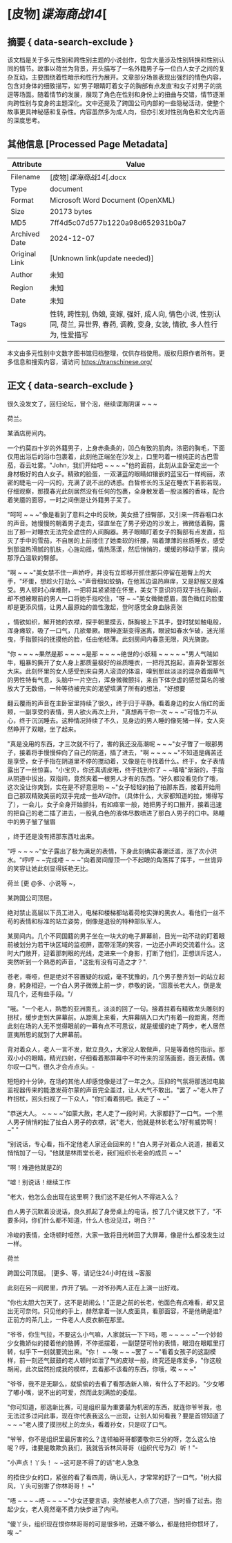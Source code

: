 # [皮物]_谍海商战14_[



## 摘要  { data-search-exclude }

<!-- tcd_abstract -->
该文档是关于多元性别和跨性别主题的小说创作，包含大量涉及性别转换和性别认同的情节。故事以荷兰为背景，开头描写了一名外籍男子与一位白人女子之间的复杂互动，主要围绕着性暗示和性行为展开。文章部分场景表现出强烈的情色内容，包含对身体的细致描写，如‘男子眼睛盯着女子的胸部有点发直’和女子对男子的挑逗等场面。随着情节的发展，展现了角色在性别和身份上的扭曲与交错，情节逐渐向跨性别与变身的主题深化。文中还提及了跨国公司内部的一些隐秘活动，使整个故事更具神秘感和复杂性。内容虽然多为成人向，但亦引发对性别角色和文化内涵的深度思考。

<!-- tcd_abstract_end -->

## 其他信息 [Processed Page Metadata]

| Attribute       | Value                                  |
|-----------------|----------------------------------------|
| Filename        | [皮物]_谍海商战14_[.docx                             |
| Type            | document                                 |
| Format          | Microsoft Word Document (OpenXML)                               |
| Size            | 20173 bytes                           |
| MD5             | 7ff4d5c07d577b1220a98d652931b0a7                                  |
| Archived Date   | 2024-12-07                             |
| Original Link   | [Unknown link(update needed)]                         |
| Author          | 未知                               |
| Region          | 未知                               |
| Date            | 未知                                 |
| Tags            | 性转, 跨性别, 伪娘, 变嫁, 强奸, 成人向, 情色小说, 性别认同, 荷兰, 异世界, 春药, 调教, 变身, 女装, 情欲, 多人性行为, 性爱描写                                 |

本文由多元性别中文数字图书馆归档整理，仅供存档使用。版权归原作者所有。更多信息和搜索内容，请访问 <https://transchinese.org/>


## 正文 { data-search-exclude }

<!-- tcd_main_text -->
很久没发文了，回归论坛，冒个泡，继续谍海阴谋 ~ ~ ~

荷兰。

某酒店房间内。

一个约莫四十岁的外籍男子，上身赤条条的，凹凸有致的肌肉，浓密的胸毛，下面仅用出浴后的浴巾包裹着，此刻他正端坐在沙发上，口里叼着一根纯正的古巴雪茄，吞云吐雾。"John，我们开始吧 ~ ~ ~ ~"他的面前，此刻从主卧室走出一个身材极好的白人女子。精致的脸蛋，一双湛蓝的眼睛如镶嵌的蓝宝石一样绚丽，浓密的睫毛一闪一闪的，充满了说不出的诱惑。白皙修长的玉足在睡衣下若影若现，仔细观察，那摸春光此刻居然没有任何的包裹，全身散发着一股淡雅的香味，配合着笑靥的面容，一时之间倒是让外籍男子呆了。

"呵呵 ~ ~ ~"像是看到了意料之中的反映，美女扭了扭臀部，又引来一阵吞咽口水的声音。她慢慢的朝着男子走去，径直坐在了男子旁边的沙发上，微微低着胸，露出了那一对睡衣无法完全遮住的人间胸器。男子眼睛盯着女子的胸部有点发直，掐灭了手中的雪茄，不自居的上前搂住了她柔软的纤腰，隔着薄薄的丝质睡衣，感受到那温热滑腻的肌肤，心旌动摇，情热荡漾，然后悄悄的，缓缓的移动手掌，摸向那浮凸温软的臀部。

"啊 ~ ~ ~"美女禁不住一声娇呼，并没有立即移开抓住那只停留在翘臀上的大手，"坏蛋，想趁火打劫么 ~"声音细如蚊蚋，在他耳边温热麻痒，又是舒服又是难受。男人顿时心痒难耐，一把将其紧紧搂在怀里，美女下意识的将双手挡在胸前，却不想被眼前的男人一口将她手指咬住，"呀 ~ ~"美女微微蹙眉，面色微红的脸蛋却是更添风情，让男人最原始的兽性激起，登时感觉全身血脉贲张

，情欲如织，解开她的衣襟，探手朝里摸去，酥胸被上下其手，登时犹如触电般，浑身瘫软，吸了一口气，几欲晕厥。眼神逐渐变得迷离，眼波如春水乍破，迷光摇曳，手指颤抖的抚摸他的脸，任由他轻薄。此刻房间内春意无限，风光旖旎。

"你 ~ ~ ~ ~果然是那 ~ ~ ~ ~是那 ~ ~ ~ ~绝世的小妖精 ~ ~ ~ ~ ~"男人气喘如牛，粗暴的撕开了女人身上那质量极好的丝质睡衣，一把将其抱起，直奔卧室那张大床。此刻怀里的女人感受到来自男人滚烫的体温，嗅到那丝淡淡的混杂着烟草气的男性特有气息，头脑中一片空白，浑身微微颤抖，来自下体空虚的感觉莫名的被放大了无数倍，一种等待被充实的渴望填满了所有的想法，"好想要

翻云覆雨的声音在主卧室里持续了很久，终于归于平静。看着身边的女人俏红的面颊，一副享受的表情，男人欲火再次上升，"真想再干你一次 ~ ~ ~"可惜力不从心，终于沉沉睡去。这种情况持续了不久，见身边的男人睡的像死猪一样，女人突然睁开了双眼，坐了起来。

"真是没用的东西，才三次就不行了，害的我还没高潮呢 ~ ~ ~"女子瞥了一眼那男子，接着将手慢慢伸向了自己的阴道，插了进去，"啊 ~ ~ ~ ~ ~"不知道是痛苦还是享受，女子手指在阴道里不停的搅动着，又像是在寻找着什么。终于，女子表情露出了一丝惊喜。"小宝贝，你还真调皮哦，终于找到你了 ~ ~嘻嘻"渐渐的，手指从阴道中拔出，双指间，竟然夹着一根男人才有的东西。"好久都没看见你了哦，这次没让你爽到，实在是不好意思哟 ~ ~"女子轻轻的拍了拍那东西，接着开始用自己那双精致美丽的双手完成一些AV动作。（具体什么，大家都知道的拉，懒得写了），一会儿，女子全身开始颤抖，有如痉挛一般，她把男子的口搬开，接着迅速的把自己的老二插了进去，一股乳白色的液体尽数喷进了那白人男子的口中。熟睡中的男子皱了皱眉

，终于还是没有把那东西吐出来。

"呼 ~ ~ ~ ~"女子露出了极为满足的表情，下身此刻确实春潮泛滥，涨了次小洪水。"哼哼 ~ ~完成喽 ~ ~ ~"向着房间屋顶一个不起眼的角落挥了挥手，一丝诡异的笑容让她此刻显得妖艳无比。

荷兰 [更 @多、小说等 ~，

某跨国公司顶层。

绝对禁止高层以下员工进入，电梯和楼梯都站着荷枪实弹的黑衣人。看他们一丝不苟的表情和标准的站立姿势，倒像是退役的特种部队军人。

某房间内。几个不同国籍的男子坐在一块大的电子屏幕前，目光一动不动的盯着眼前被划分为若干块区域的监视屏，面带淫荡的笑容，一边还小声的交流着什么。这时大门敞开，迎着那刺眼的光线，走进来一个身影，打断了他们，正想训斥这人，突然听到一个熟悉的声音，"这批有没有可造之才？".

苍老，嘶哑，但是绝对不容置疑的权威，毫不犹豫的，几个男子整齐划一的站立起身，躬身相迎，一个白人男子微微上前一步，恭敬的说，"回禀长老大人，倒是发现几个，还有些手段。"/

"哦。"一个老人，熟悉的亚洲面孔，淡淡的回了一句。接着拄着有精致龙头雕刻的拐杖，缓步走到大屏幕前。从距离上来看，大屏幕隔入口大门有着一段距离，然而此刻在场的人无不觉得眼前的一幕有点不可思议，就是缓缓的走了两步，老人居然匪夷所思的就到了大屏幕前。

背对着众人，老人一言不发，默立良久，大家没人敢做声，只是等着他的指示。那双小小的眼睛，精光四射，仔细看着那屏幕中不时传来的淫荡画面，面无表情。偶尔叹一口气，很久才会点点头。-

短短的十分钟，在场的其他人却感觉像是过了一年之久。压抑的气氛将那透过电脑监视器传来的能激发荷尔蒙的声音完全盖过，让人大气不敢出。"罢了 ~"老人杵了杵拐杖，回头扫视了一下众人，"你们看着挑吧。我走了 ~ ~"

"恭送大人。 ~ ~ ~ ~"如蒙大赦，老人走了一段时间，大家都舒了一口气。一个黑人男子悄悄的扯了扯白人男子的衣襟，说"老大，他就是林长老么?好有威势啊！ ~" "

"别说话，专心看，指不定他老人家还会回来的！"白人男子对着众人说道，接着又悄悄加了一句，"他就是林雨堂长老，我们组织长老会的成员 ~ ~"

"啊！难道他就是Z的

"嘘！别说话！继续工作

"老大，他怎么会出现在这里啊？我们这不是任何人不得进入么？

白人男子沉默着没说话，良久抓起了身旁桌上的电话，按了几个键又放下了，"不要多问，你们什么都不知道，什么人也没见过，明白？"

冷峻的表情，全场顿时哑然，大家一致将目光转回了大屏幕，像是什么都没发生过一样。

荷兰

跨国公司顶层。 [更多、等，请记住24小时在线 ~客服

此刻在另一间房里，炸开了锅。一对爷孙两人正在上演一出好戏。

"你也太胆大包天了，这不是胡闹么！"正是之前的长老，他面色有点难看，却又显出无可奈何。只见他的手上，赫然拿着一张人皮面具，看那面容，不是他确是谁?正前方的茶几上，一件老人人皮衣躺在那里。

"爷爷，你生气拉，不要这么小气嘛，人家就玩一下下吗，嗯 ~ ~ ~ ~ ~"一个妙龄少女撒娇似的搂着他的胳膊，不停摇摆着，一副楚楚可怜的表情，眼泪在眼眶里打转，似乎下一刻就要流出来。"你！ ~ ~唉 ~ ~ ~罢了 ~ ~"看着女孩子的这副模样，前一刻还气鼓鼓的老人顿时如泄了气的皮球一般，终究还是疼爱多，"你这般胡闹，此次居然扮成我的模样，去看那不该看的东西，你哦，唉 ~ ~ ~"

"爷爷，我不是无聊么，就偷偷的去看了看那选新人嘛，有什么了不起的。"少女嘟了嘟小嘴，说不出的可爱，然而此刻满脸的委屈。

"你可知道，那选新比赛，可是组织最为重要最为机密的东西，就连你爷爷我，也无法过多过问此事，现在你代表我这么一出现，让别人如何看我？要是首领知道了 ~ ~ ~"老人摸了摸拐杖上的龙头，看着孙女，只是叹了口气。

"爷爷，你不是组织里最厉害的么？连领袖哥哥都要敬你三分的呀，怎么这么怕呢？哼，谁要是敢欺负我们，我就告诉林风哥哥（组织代号为Z）听！"-

"小声点！丫头！ ~ ~这可是不得了的话"老人急急

的捂住少女的口，紧张的看了看四周，确认无人，才常常的舒了一口气，"树大招风，丫头可别害了你林哥哥！ ~"

"唔 ~ ~ ~ ~唔 ~ ~ ~ ~"少女还要言语，突然被老人点了穴道，当时昏了过去。抱起少女，老人竟然毫不费力快步进了内间。

"傻丫头，组织现在恨你林哥哥的可是很多哟，还嫌不够么，都是他把你惯坏了，唉 ~"
<!-- tcd_main_text_end -->

